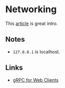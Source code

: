 # Networking

This [article](http://sircmpwn.github.io/2016/12/06/A-broad-intro-to-networking.html) is great intro.

## Notes

- `127.0.0.1` is localhost.

## Links
- [gRPC for Web Clients](https://github.com/grpc/grpc-web#readme)